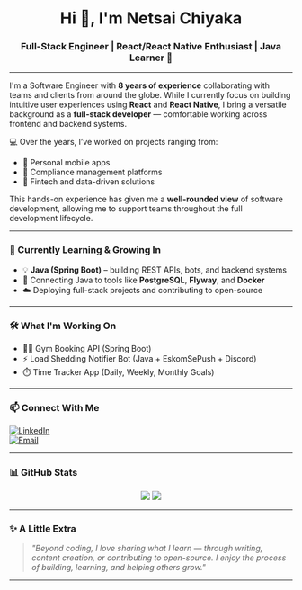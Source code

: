 <h1 align="center">Hi 👋, I'm Netsai Chiyaka</h1>
<h3 align="center">Full-Stack Engineer | React/React Native Enthusiast | Java Learner 🚀</h3>

---

I'm a Software Engineer with **8 years of experience** collaborating with teams and clients from around the globe. While I currently focus on building intuitive user experiences using **React** and **React Native**, I bring a versatile background as a **full-stack developer** — comfortable working across frontend and backend systems.

💻 Over the years, I’ve worked on projects ranging from:
- 📱 Personal mobile apps
- 🧾 Compliance management platforms
- 💸 Fintech and data-driven solutions

This hands-on experience has given me a **well-rounded view** of software development, allowing me to support teams throughout the full development lifecycle.

---

### 🌱 Currently Learning & Growing In
- 💡 **Java (Spring Boot)** – building REST APIs, bots, and backend systems
- 🔄 Connecting Java to tools like **PostgreSQL**, **Flyway**, and **Docker**
- ☁️ Deploying full-stack projects and contributing to open-source

---

### 🛠️ What I'm Working On
- 🏋️‍♂️ Gym Booking API (Spring Boot)
- ⚡ Load Shedding Notifier Bot (Java + EskomSePush + Discord)
- ⏱️ Time Tracker App (Daily, Weekly, Monthly Goals)

---

### 📫 Connect With Me
[![LinkedIn](https://img.shields.io/badge/LinkedIn-blue?style=flat&logo=linkedin)](https://www.linkedin.com/in/netsai-chiyaka-18b491264/)  
[![Email](https://img.shields.io/badge/Email-D14836?style=flat&logo=gmail&logoColor=white)](mailto:hellonetsai@gmail.com)

---

### 📊 GitHub Stats

<p align="center">
  <img src="https://github-readme-stats.vercel.app/api?username=netsaichiyaka&show_icons=true&theme=tokyonight" />
  <img src="https://github-readme-stats.vercel.app/api/top-langs/?username=netsaichiyaka&layout=compact&theme=tokyonight" />
</p>

---

### ✨ A Little Extra

> *"Beyond coding, I love sharing what I learn — through writing, content creation, or contributing to open-source. I enjoy the process of building, learning, and helping others grow."*

---

